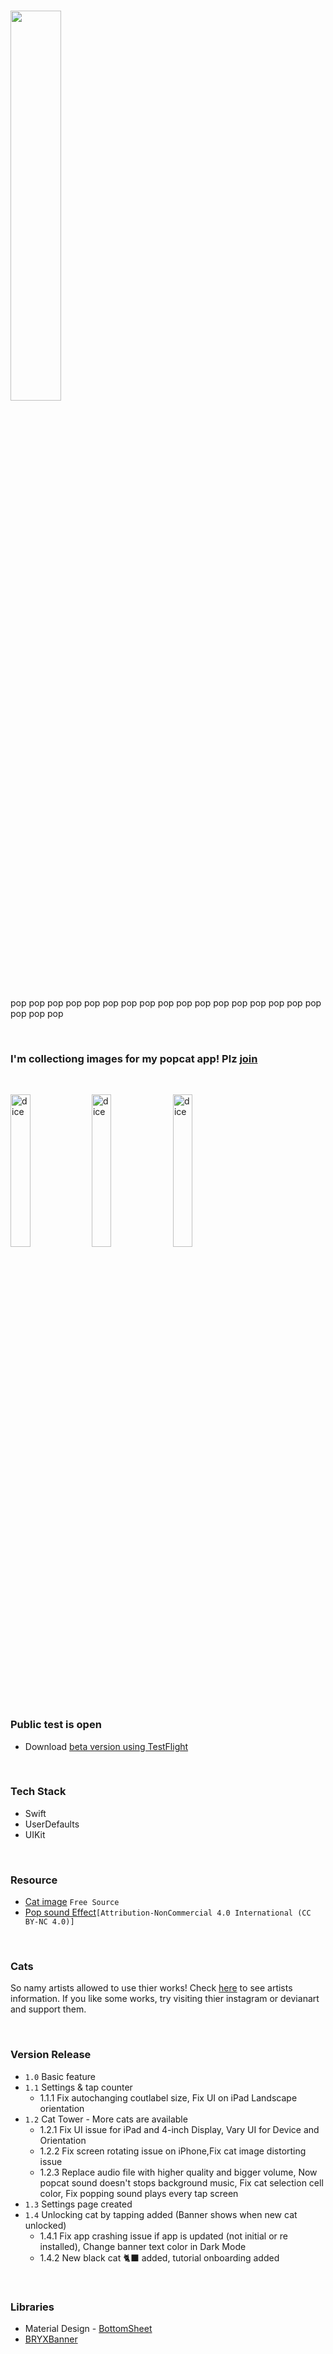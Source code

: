 # [<img src="https://user-images.githubusercontent.com/43776784/115346794-9985c780-a1eb-11eb-9639-06257a10aa3b.png" width="40%">](https://testflight.apple.com/join/HJakiRWd)
 pop pop pop pop pop pop pop pop pop pop pop pop pop pop pop pop pop pop pop pop
 
<br/> 

### I'm collectiong images for my popcat app! Plz [join](https://www.notion.so/choiysapple/My-Little-Popcat-273824791e38402788f8be4e97c8ebf7)

<br/>

<img src="https://user-images.githubusercontent.com/43776784/111795688-c9029500-890a-11eb-9e7f-fb80b4f75597.gif" width="25%" alt="dice"></img>
<img src="https://user-images.githubusercontent.com/43776784/118428920-79bec200-b70b-11eb-845b-1e7e4c686865.PNG" width="25%" alt="dice"></img>
<img src="https://user-images.githubusercontent.com/43776784/122491016-24354800-d01e-11eb-9a29-61644e5bb5be.png" width="25%" alt="dice"></img>



 
 
### Public test is open
* Download [beta version using TestFlight](https://testflight.apple.com/join/HJakiRWd)
<br/>

### Tech Stack
* Swift
* UserDefaults
* UIKit
<br/>

### Resource 
* [Cat image](https://setgis.net/pop_cat_meme.html) `Free Source`
* [Pop sound Effect](https://orangefreesounds.com/pop-sound-effect/)`[Attribution-NonCommercial 4.0 International (CC BY-NC 4.0)]`
<br/>

### Cats
So namy artists allowed to use thier works! Check [here](https://www.notion.so/choiysapple/Art-of-My-Little-Popcat-a2608f680d144b498106fbf013288fcf) to see artists information. If you like some works, try visiting thier instagram or devianart and support them.

<br/>

### Version Release
* `1.0` Basic feature
* `1.1` Settings & tap counter
  * 1.1.1 Fix autochanging coutlabel size, Fix UI on iPad Landscape orientation
* `1.2` Cat Tower - More cats are available
  * 1.2.1 Fix UI issue for iPad and 4-inch Display, Vary UI for Device and Orientation
  * 1.2.2 Fix screen rotating issue on iPhone,Fix cat image distorting issue
  * 1.2.3 Replace audio file with higher quality and bigger volume, Now popcat sound doesn't stops background music, Fix cat selection cell color, Fix popping sound
          plays every tap screen
* `1.3` Settings page created
* `1.4` Unlocking cat by tapping added (Banner shows when new cat unlocked)
  * 1.4.1 Fix app crashing issue if app is updated (not initial or re installed), Change banner text color in Dark Mode
  * 1.4.2 New black cat 🐈‍⬛ added, tutorial onboarding added

<br/>


### Libraries
* Material Design - [BottomSheet](https://material.io/components/sheets-bottom/ios#using-bottom-sheets) 
* [BRYXBanner](https://github.com/bryx-inc/BRYXBanner)
